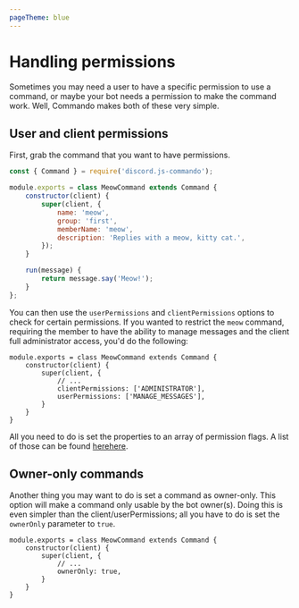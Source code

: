 ```yaml
---
pageTheme: blue
---
```


# Handling permissions

Sometimes you may need a user to have a specific permission to use a command, or maybe your bot needs a permission to make the command work. Well, Commando makes both of these very simple.

## User and client permissions

First, grab the command that you want to have permissions.

```js
const { Command } = require('discord.js-commando');

module.exports = class MeowCommand extends Command {
	constructor(client) {
		super(client, {
			name: 'meow',
			group: 'first',
			memberName: 'meow',
			description: 'Replies with a meow, kitty cat.',
		});
	}

	run(message) {
		return message.say('Meow!');
	}
};
```

You can then use the `userPermissions` and `clientPermissions` options to check for certain permissions. If you wanted to restrict the `meow` command, requiring the member to have the ability to manage messages and the client full administrator access, you'd do the following:

```js{5-6}
module.exports = class MeowCommand extends Command {
	constructor(client) {
		super(client, {
			// ...
			clientPermissions: ['ADMINISTRATOR'],
			userPermissions: ['MANAGE_MESSAGES'],
		}
	}
}
```

All you need to do is set the properties to an array of permission flags. A list of those can be found <branch version="11.x" inline>[here](https://discord.js.org/#/docs/main/v11/class/Permissions?scrollTo=s-FLAGS)</branch><branch version="12.x" inline>[here](https://discord.js.org/#/docs/main/stable/class/Permissions?scrollTo=s-FLAGS)</branch>.

## Owner-only commands

Another thing you may want to do is set a command as owner-only. This option will make a command only usable by the bot owner(s). Doing this is even simpler than the client/userPermissions; all you have to do is set the `ownerOnly` parameter to `true`.

```js{5}
module.exports = class MeowCommand extends Command {
	constructor(client) {
		super(client, {
			// ...
			ownerOnly: true,
		}
	}
}
```
